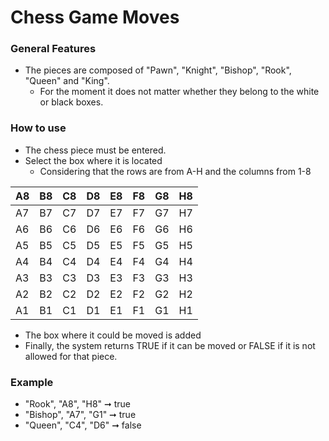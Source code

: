 # Chess Game Moves

### General Features
- The pieces are composed of "Pawn", "Knight", "Bishop", "Rook", "Queen" and "King".
  - For the moment it does not matter whether they belong to the white or black boxes.
  
### How to use
- The chess piece must be entered.
- Select the box where it is located
  - Considering that the rows are from A-H and the columns from 1-8
  
| A8 | B8 | C8 | D8 | E8 | F8 | G8 | H8 |
| ----------- | ----------- |---------- | --------- | --------- |--------- |--------- |--------- |
| A7 | B7 | C7 | D7 | E7 | F7 | G7 | H7 |
| A6 | B6 | C6 | D6 | E6 | F6 | G6 | H6 |
| A5 | B5 | C5 | D5 | E5 | F5 | G5 | H5 |
| A4 | B4 | C4 | D4 | E4 | F4 | G4 | H4 |
| A3 | B3 | C3 | D3 | E3 | F3 | G3 | H3 |
| A2 | B2 | C2 | D2 | E2 | F2 | G2 | H2 |
| A1 | B1 | C1 | D1 | E1 | F1 | G1 | H1 |

- The box where it could be moved is added
- Finally, the system returns TRUE if it can be moved or FALSE if it is not allowed for that piece.

### Example
- "Rook", "A8", "H8" ➞ true
- "Bishop", "A7", "G1" ➞ true
- "Queen", "C4", "D6" ➞ false

